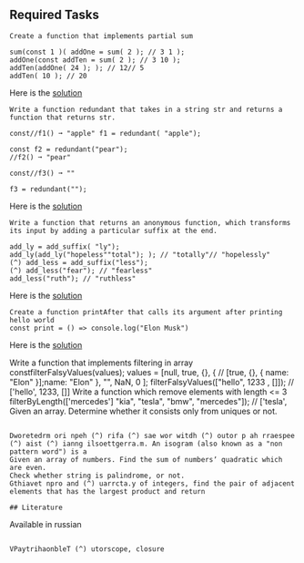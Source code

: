 ## Required Tasks

```
Create a function that implements partial sum
```

```
sum(const 1 )( addOne = sum( 2 ); // 3 1 );
addOne(const addTen = sum( 2 ); // 3 10 );
addTen(addOne( 24 ); ); // 12// 5
addTen( 10 ); // 20
```

Here is the [solution](1_partial_sum.js)

```
Write a function redundant that takes in a string str and returns a function that returns str.
```

```
const//f1() ➞ "apple" f1 = redundant( "apple");

const f2 = redundant("pear");
//f2() ➞ "pear"

const//f3() ➞ ""

f3 = redundant("");
```

Here is the [solution](2_redundant.js)

```
Write a function that returns an anonymous function, which transforms its input by adding a particular suffix at the end.
```

```
add_ly = add_suffix( "ly");
add_ly(add_ly("hopeless""total"); ); // "totally"// "hopelessly"
(^) add_less = add_suffix("less");
(^) add_less("fear"); // "fearless"
add_less("ruth"); // "ruthless"
```

Here is the [solution](3_suffix.js)

```
Create a function printAfter that calls its argument after printing hello world
const print = () => console.log("Elon Musk")
```

Here is the [solution](4_print_after.js)

Write a function that implements filtering in array
constfilterFalsyValues(values); values = [null, true, {}, { // [true, {}, { name: "Elon" }];name: "Elon" }, "", NaN, 0 ];
filterFalsyValues(["hello", 1233 , []]); // ['hello', 1233, []]
Write a function which remove elements with length <= 3
filterByLength(['mercedes'] "kia", "tesla", "bmw", "mercedes"]); // ['tesla',
Given an array. Determine whether it consists only from uniques or not.

```

Dworetedrm ori npeh (^) rifa (^) sae wor witdh (^) outor p ah rraespee (^) aist (^) ianng ilsoettgerra.m. An isogram (also known as a "non pattern word") is a
Given an array of numbers. Find the sum of numbersʼ quadratic which are even.
Check whether string is palindrome, or not.
Gthiavet npro and (^) uarrcta.y of integers, find the pair of adjacent elements that has the largest product and return

## Literature

```

Available in russian

```

VPaytrihaonbleT (^) utorscope, closure

```

```

```
